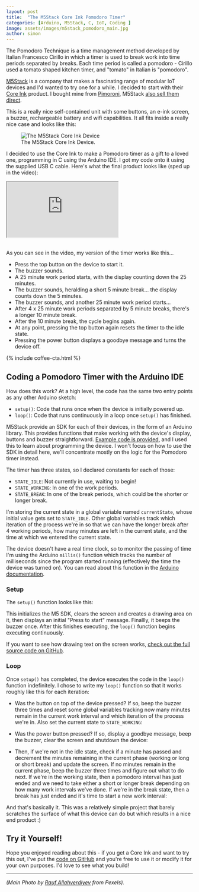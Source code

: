 ```yaml
---
layout: post
title:  "The M5Stack Core Ink Pomodoro Timer"
categories: [Arduino, M5Stack, C, IoT, Coding ]
image: assets/images/m5stack_pomodoro_main.jpg
author: simon
---
```

The Pomodoro Technique is a time management method developed by Italian Francesco Cirillo in which a timer is used to break work into time periods separated by breaks.  Each time period is called a pomodoro - Cirillo used a tomato shaped kitchen timer, and "tomato" in Italian is "pomodoro".

[M5Stack](https://m5stack.com/) is a company that makes a fascinating range of modular IoT devices and I'd wanted to try one for a while.  I decided to start with their [Core Ink](https://docs.m5stack.com/en/core/coreink) product.  I bought mine from [Pimoroni](https://shop.pimoroni.com/products/m5stack-esp32-core-ink-development-kit-1-54-elnk-display), M5Stack [also sell them direct](https://shop.m5stack.com/collections/m5-core/products/m5stack-esp32-core-ink-development-kit1-54-elnk-display).

This is a really nice self-contained unit with some buttons, an e-ink screen, a buzzer, rechargeable battery and wifi capabilities.  It all fits inside a really nice case and looks like this:

<div class="text-center">
  <figure class="figure">
    <img src="{{ site.baseurl }}/assets/images/m5stack_pomodoro_eink.png" class="figure-img img-fluid" alt="The M5Stack Core Ink Device">
    <figcaption class="figure-caption text-center">The M5Stack Core Ink Device.</figcaption>
  </figure>
</div>

I decided to use the Core Ink to make a Pomodoro timer as a gift to a loved one,  programming in C using the Arduino IDE.  I got my code onto it using the supplied USB C cable.  Here's what the final product looks like (sped up in the video): 

<div class="embed-responsive embed-responsive-16by9">
  <iframe class="embed-responsive-item" src="https://www.youtube.com/embed/8_YdzONjkVY" allowfullscreen></iframe>
</div><br/>

As you can see in the video, my version of the timer works like this...

* Press the top button on the device to start it.
* The buzzer sounds.
* A 25 minute work period starts, with the display counting down the 25 minutes.
* The buzzer sounds, heralding a short 5 minute break... the display counts down the 5 minutes.
* The buzzer sounds, and another 25 minute work period starts...
* After 4 x 25 minute work periods separated by 5 minute breaks, there's a longer 10 minute break.
* After the 10 minute break, the cycle begins again.
* At any point, pressing the top button again resets the timer to the idle state.
* Pressing the power button displays a goodbye message and turns the device off.

{% include coffee-cta.html %}

## Coding a Pomodoro Timer with the Arduino IDE

How does this work?  At a high level, the code has the same two entry points as any other Arduino sketch:

* `setup()`: Code that runs once when the device is initially powered up.
* `loop()`: Code that runs continuously in a loop once `setup()` has finished.

M5Stack provide an SDK for each of their devices, in the form of an Arduino library.  This provides functions that make working with the device's display, buttons and buzzer straightforward.  [Example code is provided](https://github.com/m5stack/M5-CoreInk), and I used this to learn about programming the device.  I won't focus on how to use the SDK in detail here, we'll concentrate mostly on the logic for the Pomodoro timer instead.

The timer has three states, so I declared constants for each of those:

* `STATE_IDLE`: Not currently in use, waiting to begin!
* `STATE_WORKING`: In one of the work periods.
* `STATE_BREAK`: In one of the break periods, which could be the shorter or longer break.

I'm storing the current state in a global variable named `currentState`, whose initial value gets set to `STATE_IDLE`.  Other global variables track which iteration of the process we're in so that we can have the longer break after 4 working periods, how many minutes are left in the current state, and the time at which we entered the current state.

The device doesn't have a real time clock, so to monitor the passing of time I'm using the Arduino `millis()` function which tracks the number of milliseconds since the program started running (effectively the time the device was turned on). You can read about this function in the [Arduino documentation](https://www.arduino.cc/reference/en/language/functions/time/millis/).

### Setup

The `setup()` function looks like this:

<script src="https://gist.github.com/simonprickett/6e5134756203fdfb96d7602f558cd185.js"></script>

This initializes the M5 SDK, clears the screen and creates a drawing area on it, then displays an initial "Press to start" message.  Finallly, it beeps the buzzer once.  After this finishes executing, the `loop()` function begins executing continuously.

If you want to see how drawing text on the screen works, [check out the full source code on GitHub](https://github.com/simonprickett/m5stack-pomodoro).

### Loop

Once `setup()` has completed, the device executes the code in the `loop()` function indefinitely. I chose to write my `loop()` function so that it works roughly like this for each iteration:

* Was the button on top of the device pressed?  If so, beep the buzzer three times and reset some global variables tracking now many minutes remain in the current work interval and which iteration of the process we're in.  Also set the current state to `STATE_WORKING`:

<script src="https://gist.github.com/simonprickett/315d826cebdfcb63dd453a9b894b00af.js"></script>

* Was the power button pressed?  If so, display a goodbye message, beep the buzzer, clear the screen and shutdown the device:

<script src="https://gist.github.com/simonprickett/a4407a900fcbe8ce8483ebdf6b2819e7.js"></script>

* Then, if we're not in the idle state, check if a minute has passed and decrement the minutes remaining in the current phase (working or long or short break) and update the screen.  If no minutes remain in the current phase, beep the buzzer three times and figure out what to do next.  If we're in the working state, then a pomodoro interval has just ended and we need to take either a short or longer break depending on how many work intervals we've done.  If we're in the break state, then a break has just ended and it's time to start a new work interval:

<script src="https://gist.github.com/simonprickett/e193ed1000a96493d607f428e671556e.js"></script>

And that's basically it. This was a relatively simple project that barely scratches the surface of what this device can do but which results in a nice end product :)

## Try it Yourself!

Hope you enjoyed reading about this - if you get a Core Ink and want to try this out, I've put the [code on GitHub](https://github.com/simonprickett/m5stack-pomodoro) and you're free to use it or modify it for your own purposes.  I'd love to see what you build!

---

*(Main Photo by [Rauf Allahverdiyev](https://www.pexels.com/@rauf-allahverdiyev-561368) from Pexels).*